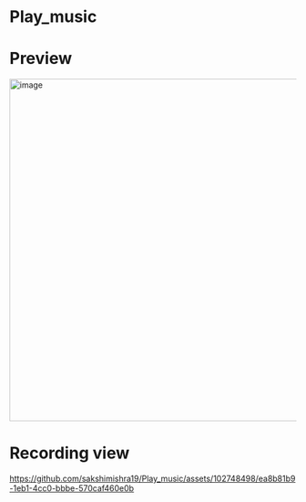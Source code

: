 # Play_music

# Preview

<img width="600" alt="image" src="https://github.com/sakshimishra19/Play_music/assets/102748498/6b592b5a-f7fb-4280-a56d-78490f371265">

# Recording view



https://github.com/sakshimishra19/Play_music/assets/102748498/ea8b81b9-1eb1-4cc0-bbbe-570caf460e0b


